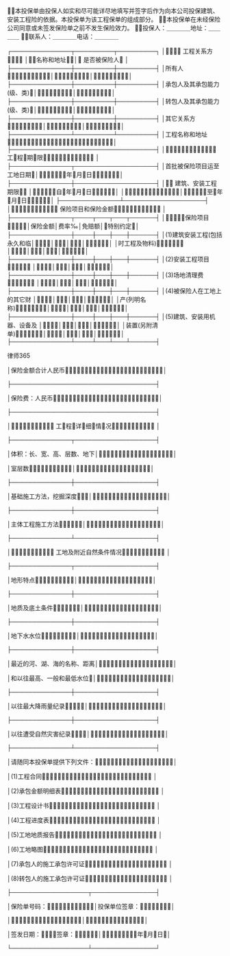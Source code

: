
 本投保单由投保人如实和尽可能详尽地填写并签字后作为向本公司投保建筑、安装工程险的依据。本投保单为该工程保单的组成部分。 
 本投保单在未经保险公司同意或未签发保险单之前不发生保险效力。 
 投保人：＿＿＿＿地址：＿＿＿＿ 
 联系人：＿＿＿＿电话：＿＿＿＿ 
 
 
 ┌──────────────┬─────────┬─────────┐ 
 │ 工程关系方 │名称和地址│ 是否被保险人 │ 
 ├──────────────┼─────────┼─────────┤ 
 │所有人│││ 
 ├──────────────┼─────────┼─────────┤ 
 │承包人及其承包能力(级、类)│││ 
 ├──────────────┼─────────┼─────────┤ 
 │转包人及其承包能力(级、类)│││ 
 ├──────────────┼─────────┼─────────┤ 
 │其它关系方│││ 
 ├──────────────┴─────────┴─────────┤ 
 │工程名称和地址│ 
 ├──────────────────────────────────┤ 
 │ 工程期限 │ 
 ├──────────────┬───────────────────┤ 
 │首批被保险项目运至工地日期│年月日│ 
 ├──────────────┼───────────────────┤ 
 │ 建筑、安装工程期限 │自年月日│ 
 ││至年月日│ 
 ├──────────────┴───────────────────┤ 
 │ 保险项目和保险金额 │ 
 ├──────────────┬────┬───┬───┬──────┤ 
 │保险项目│保险金额│费率‰│免赔额│特别约定│ 
 ├──────────────┼────┼───┼───┼──────┤ 
 │(1)建筑安装工程(包括永久和临│││││ 
 │时工程及物料) │││││ 
 ├──────────────┼────┼───┼───┼──────┤ 
 │(2)安装工程项目 │││││ 
 ├──────────────┼────┼───┼───┼──────┤ 
 │(3)场地清理费 │││││ 
 ├──────────────┼────┼───┼───┼──────┤ 
 │(4)被保险人在工地上的其它财 │││││ 
 │产(列明名称)│││││ 
 ├──────────────┼────┼───┼───┼──────┤ 
 │(5)建筑、安装用机器、设备及 │││││ 
 │装置(另附清单)│││││ 
 ├──────────────┴────┴───┴───┴──────┤ 




 
律师365






 │保险金额合计人民币│ 

 ├──────────────────────────────────┤ 

 │保险费：人民币│ 

 ├──────────────────────────────────┤ 

 │ 工程详细情况 │ 

 ├──────────────┬───────────────────┤ 

 │体积：长、宽、高、层数、地下││ 

 │室层数││ 

 ├──────────────┼───────────────────┤ 

 │基础施工方法，挖掘深度││ 

 ├──────────────┼───────────────────┤ 

 │主体工程施工方法││ 

 ├──────────────┴───────────────────┤ 

 │ 工地及附近自然条件情况 │ 

 ├──────────────┬───────────────────┤ 

 │地形特点││ 

 ├──────────────┼───────────────────┤ 

 │地质及底土条件││ 

 ├──────────────┼───────────────────┤ 

 │地下水水位││ 

 ├──────────────┼───────────────────┤ 

 │最近的河、湖、海的名称、距离││ 

 │和以往最高、一般和最低水位││ 

 ├──────────────┼───────────────────┤ 

 │以往最大降雨量纪录││ 

 ├──────────────┼───────────────────┤ 

 │以往遭受自然灾害纪录││ 

 ├──────────────┴───────────────────┤ 

 │请随同本投保单提供下列文件：│ 

 │(1)工程合同 │ 

 │(2)承包金额明细表 │ 

 │(3)工程设计书 │ 

 │(4)工程进度表 │ 

 │(5)工地地质报告 │ 

 │(6)工地略图 │ 

 │(7)承包人的施工承包许可证 │ 

 │(8)转包人的施工承包许可证 │ 

 ├──────────────────┬───────────────┤ 

 │保险单号码：│投保单位签章：│ 

 │││ 

 │签发日期：签章：│年月日│ 

 └──────────────────┴───────────────┘  


 

 
 
 
 
 
  


  
 

  


  


  
 
 
 
 

